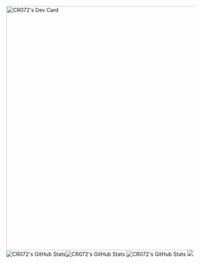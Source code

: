 <a href="https://app.daily.dev/crazymath072"><img src="https://api.daily.dev/devcards/v2/wzlAUic7L18INkgAfv03V.png?type=wide&r=tzp" width="652" alt="CR072's Dev Card"/></a>
<img src="https://github-readme-stats.vercel.app/api?username=CR072&theme=dark&show_icons=true&hide_border=true&count_private=true" alt="CR072's GitHub Stats" /><img src="https://github-readme-streak-stats.herokuapp.com/?user=CR072&theme=dark&hide_border=true" alt="CR072's GitHub Stats" />
<img src="https://github-readme-stats.vercel.app/api/top-langs/?username=CR072&theme=dark&show_icons=true&hide_border=true&layout=compact" alt="CR072's GitHub Stats" />
<img src="https://komarev.com/ghpvc/?username=CR072&color=blue">
